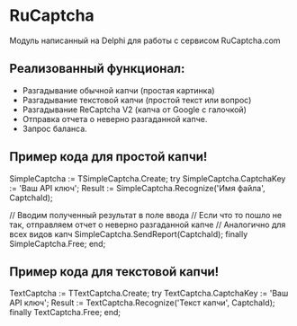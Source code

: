# RuCaptcha

Модуль написанный на Delphi для работы с сервисом RuCaptcha.com

## Реализованный функционал:
- Разгадывание обычной капчи (простая картинка)
- Разгадывание текстовой капчи (простой текст или вопрос)
- Разгадывание ReCaptcha V2 (капча от Google с галочкой)
- Отправка отчета о неверно разгаданной капче.
- Запрос баланса.

## Пример кода для простой капчи!
SimpleCaptcha := TSimpleCaptcha.Create;
try
  SimpleCaptcha.CaptchaKey := 'Ваш API ключ';
  Result := SimpleCaptcha.Recognize('Имя файла', CaptchaId);
  
  // Вводим полученный результат в поле ввода
  // Если что то пошло не так, отправляем отчет о неверно разгаданной капче
  // Аналогично для всех видов капч
  SimpleCaptcha.SendReport(CaptchaId);
finally
  SimpleCaptcha.Free;
end;

## Пример кода для текстовой капчи!
TextCaptcha := TTextCaptcha.Create;
try
  TextCaptcha.CaptchaKey := 'Ваш API ключ';
  Result := TextCaptcha.Recognize('Текст капчи', CaptchaId);
finally
  TextCaptcha.Free;
end;


